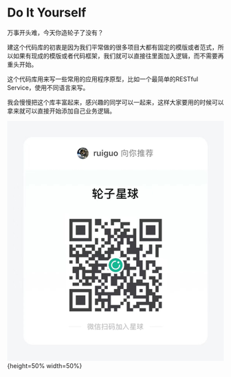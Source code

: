 Do It Yourself
===========
万事开头难，今天你造轮子了没有？

建这个代码库的初衷是因为我们平常做的很多项目大都有固定的模版或者范式，所以如果有现成的模版或者代码框架，我们就可以直接往里面加入逻辑，而不需要再重头开始。

这个代码库用来写一些常用的应用程序原型，比如一个最简单的RESTful Service，使用不同语言来写。

我会慢慢把这个库丰富起来，感兴趣的同学可以一起来，这样大家要用的时候可以拿来就可以直接开始添加自己业务逻辑。

![Tyre Planet](img/planet-qr.jpg "欢迎加入轮子星球"){height=50% width=50%}
